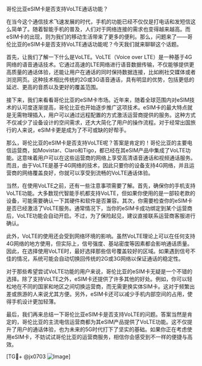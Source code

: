 哥伦比亚eSIM卡是否支持VoLTE通话功能？

在当今这个通信技术飞速发展的时代，手机的功能已经不仅仅是打电话和发短信这么简单了。随着智能手机的普及，人们对于网络连接的需求也变得越来越高。而eSIM卡的出现，则为我们的移动生活带来了更多的便利。那么，问题来了——哥伦比亚的eSIM卡是否支持VoLTE通话功能呢？今天我们就来聊聊这个话题。

首先，让我们了解一下什么是VoLTE。VoLTE（Voice over LTE）是一种基于4G网络的语音通话技术。它通过高速的LTE网络进行语音数据传输，不仅能够提供更高质量的通话体验，还能让用户在通话的同时保持数据连接，比如刷社交媒体或者浏览网页。这种技术相比传统的2G或3G语音通话，具有明显的优势，包括更低的延迟、更高的音质以及更好的覆盖范围。

接下来，我们来看看哥伦比亚的eSIM卡市场。近年来，随着全球范围内对eSIM技术的认可度逐渐提高，哥伦比亚也开始逐步推广这项技术。eSIM卡的最大特点就是无需物理插入，用户可以通过远程配置的方式激活运营商提供的服务。这种方式不仅减少了设备设计的空间需求，还大大简化了用户的操作流程。对于经常出国旅行的人来说，eSIM卡更是成为了不可或缺的好帮手。

那么，哥伦比亚的eSIM卡是否支持VoLTE呢？答案是肯定的！哥伦比亚的主要电信运营商，如Movistar、Claro和Tigo，都已经在其eSIM产品中集成了VoLTE功能。这意味着用户可以在这些运营商的网络上享受高清语音通话和视频通话服务。而且，由于VoLTE是基于4G网络的技术，因此只要你的设备支持4G网络，并且运营商的网络覆盖良好，你就可以享受到流畅的VoLTE通话体验。

当然，在使用VoLTE之前，还有一些注意事项需要了解。首先，确保你的手机支持VoLTE功能。大多数现代智能手机都支持VoLTE，但如果你使用的是一部较老款的设备，可能需要确认一下其硬件和软件是否兼容。其次，你需要检查你的eSIM卡是否已经激活了VoLTE服务。通常情况下，当你的eSIM卡成功绑定到某个运营商后，VoLTE功能会自动开启。不过，为了保险起见，建议直接联系运营商客服进行确认。

此外，VoLTE的使用还会受到网络环境的影响。虽然VoLTE理论上可以在任何支持4G网络的地方使用，但实际上，信号强度、基站密度等因素都会影响通话质量。因此，在选择使用VoLTE时，最好选择那些信号覆盖较好的区域。如果遇到信号不佳的情况，系统可能会自动切换回传统的2G或3G网络以保证通话的稳定性。

对于那些希望尝试VoLTE功能的用户来说，哥伦比亚的eSIM卡无疑是一个不错的选择。除了支持VoLTE之外，eSIM卡还提供了许多其他的好处。例如，你可以轻松地在不同的国家和地区之间切换运营商，而无需更换实体SIM卡。这对于频繁出差或旅游的人来说尤其方便。另外，eSIM卡还可以减少手机内部空间的占用，使得手机设计更加轻薄。

最后，我们再来总结一下哥伦比亚eSIM卡是否支持VoLTE的问题。答案当然是肯定的，哥伦比亚的主流电信运营商都为其eSIM产品提供了VoLTE功能。这不仅提升了用户的通话体验，也为未来的5G时代打下了坚实的基础。如果你正在考虑使用eSIM卡，不妨试试哥伦比亚的运营商服务，相信你会感受到不一样的便捷与高效。

[TG💪+ @jx0703 ![Image](https://github.com/user-attachments/assets/dbca1d08-cadb-493c-b0ec-ad6f7a83f270)]